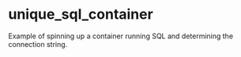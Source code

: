 # unique_sql_container
Example of spinning up a container running SQL and determining the connection string.
